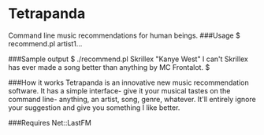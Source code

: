 Tetrapanda
==========

Command line music recommendations for human beings.
###Usage
$ recommend.pl artist1...

###Sample output
$ ./recommend.pl Skrillex "Kanye West"
I can't Skrillex has ever made a song better than anything by MC Frontalot.
$

###How it works
Tetrapanda is an innovative new music recommendation software. It has a simple interface- give it your musical tastes on the command line- anything, an artist, song, genre, whatever. It'll entirely ignore your suggestion and give you something I like better.

###Requires
Net::LastFM
